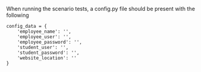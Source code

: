 When running the scenario tests, a config.py file should be present with the following

```
config_data = {
    'employee_name': '',
    'employee_user': '',
    'employee_password': '',
    'student_user': '',
    'student_password': '',
    'website_location': ''
}
```


